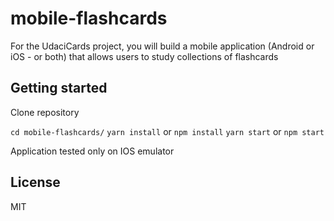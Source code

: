 # mobile-flashcards
For the UdaciCards project, you will build a mobile application (Android or iOS - or both) that allows users to study collections of flashcards

## Getting started

Clone repository

 `cd mobile-flashcards/`
 `yarn install` or `npm install`
 `yarn start` or `npm start`

 Application tested only on IOS emulator


## License

MIT
